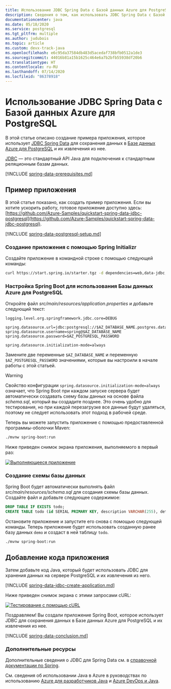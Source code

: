 ```yaml
---
title: Использование JDBC Spring Data с Базой данных Azure для PostgreSQL
description: Сведения о том, как использовать JDBC Spring Data с Базой данных Azure для PostgreSQL.
documentationcenter: java
ms.date: 05/18/2020
ms.service: postgresql
ms.tgt_pltfrm: multiple
ms.author: judubois
ms.topic: article
ms.custom: devx-track-java
ms.openlocfilehash: e6c95da37584db483d5acedaf738bfb0512a1de3
ms.sourcegitcommit: 44016b81a15b1625c464e6a7b2bfb55938df20b6
ms.translationtype: HT
ms.contentlocale: ru-RU
ms.lasthandoff: 07/14/2020
ms.locfileid: "86378918"
---
```

# <a name="use-spring-data-jdbc-with-azure-database-for-postgresql"></a>Использование JDBC Spring Data с Базой данных Azure для PostgreSQL

В этой статье описано создание примера приложения, которое использует [JDBC Spring Data](https://spring.io/projects/spring-data-jdbc) для сохранения данных в [Базе данных Azure для PostgreSQL](/azure/postgresql/) и их извлечения из нее.

[JDBC](https://en.wikipedia.org/wiki/Java_Database_Connectivity) — это стандартный API Java для подключения к стандартным реляционным базам данных.

[!INCLUDE [spring-data-prerequisites.md](includes/spring-data-prerequisites.md)]

## <a name="sample-application"></a>Пример приложения

В этой статье показано, как создать пример приложения. Если вы хотите ускорить работу, готовое приложение доступно здесь: [https://github.com/Azure-Samples/quickstart-spring-data-jdbc-postgresql](https://github.com/Azure-Samples/quickstart-spring-data-jdbc-postgresql).

[!INCLUDE [spring-data-postgresql-setup.md](includes/spring-data-postgresql-setup.md)]

### <a name="generate-the-application-by-using-spring-initializr"></a>Создание приложения с помощью Spring Initializr

Создайте приложение в командной строке с помощью следующей команды:

```bash
curl https://start.spring.io/starter.tgz -d dependencies=web,data-jdbc,postgresql -d baseDir=azure-database-workshop -d bootVersion=2.3.1.RELEASE -d javaVersion=8 | tar -xzvf -
```

### <a name="configure-spring-boot-to-use-azure-database-for-postgresql"></a>Настройка Spring Boot для использования Базы данных Azure для PostgreSQL

Откройте файл *src/main/resources/application.properties* и добавьте следующий текст:

```properties
logging.level.org.springframework.jdbc.core=DEBUG

spring.datasource.url=jdbc:postgresql://$AZ_DATABASE_NAME.postgres.database.azure.com:5432/demo
spring.datasource.username=spring@$AZ_DATABASE_NAME
spring.datasource.password=$AZ_POSTGRESQL_PASSWORD

spring.datasource.initialization-mode=always
```

Замените две переменные `$AZ_DATABASE_NAME` и переменную `$AZ_POSTGRESQL_PASSWORD` значениями, которые вы настроили в начале работы с этой статьей.

> [!WARNING]
> Свойство конфигурации `spring.datasource.initialization-mode=always` означает, что Spring Boot при каждом запуске сервера будет автоматически создавать схему базы данных на основе файла *schema.sql*, который вы создадите позднее. Это очень удобно для тестирования, но при каждой перезагрузке все данные будут удаляться, поэтому не следует использовать этот подход в рабочей среде.

Теперь вы можете запустить приложение с помощью предоставленной программы-оболочки Maven:

```bash
./mvnw spring-boot:run
```

Ниже приведен снимок экрана приложения, выполняемого в первый раз:

[![Выполняющееся приложение](media/configure-spring-data-jdbc-with-azure-postgresql/create-postgresql-01.png)](media/configure-spring-data-jdbc-with-azure-postgresql/create-postgresql-01.png#lightbox)

### <a name="create-the-database-schema"></a>Создание схемы базы данных

Spring Boot будет автоматически выполнять файл *src/main/resources/schema.sql* для создания схемы базы данных. Создайте файл и добавьте следующее содержимое:

```sql
DROP TABLE IF EXISTS todo;
CREATE TABLE todo (id SERIAL PRIMARY KEY, description VARCHAR(255), details VARCHAR(4096), done BOOLEAN);
```

Остановите приложение и запустите его снова с помощью следующей команды. Теперь приложение будет использовать созданную ранее базу данных `demo` и создаст в ней таблицу `todo`.

```bash
./mvnw spring-boot:run
```

## <a name="code-the-application"></a>Добавление кода приложения

Затем добавьте код Java, который будет использовать JDBC для хранения данных на сервере PostgreSQL и их извлечения из него.

[!INCLUDE [spring-data-jdbc-create-application.md](includes/spring-data-jdbc-create-application.md)]

Ниже приведен снимок экрана с этими запросами cURL:

[![Тестирование с помощью cURL](media/configure-spring-data-jdbc-with-azure-postgresql/create-postgresql-02.png)](media/configure-spring-data-jdbc-with-azure-postgresql/create-postgresql-02.png#lightbox)

Поздравляем! Вы создали приложение Spring Boot, которое использует JDBC для сохранения данных в Базе данных Azure для PostgreSQL и их извлечения из нее.

[!INCLUDE [spring-data-conclusion.md](includes/spring-data-conclusion.md)]

### <a name="additional-resources"></a>Дополнительные ресурсы

Дополнительные сведения о JDBC для Spring Data см. в [справочной документации по Spring](https://docs.spring.io/spring-data/jdbc/docs/current/reference/html/#reference).

См. сведения об использовании Java в Azure в руководствах по использованию [Azure для разработчиков Java](/azure/developer/java/) и [Azure DevOps и Java](/azure/devops/).
